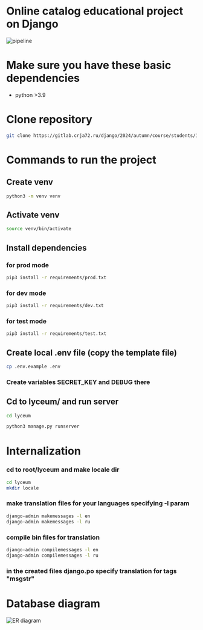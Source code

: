 # Online catalog educational project on Django
![pipeline](https://gitlab.crja72.ru/django/2024/autumn/course/students/169883-mishaveret-course-1187/badges/main/pipeline.svg)

# Make sure you have these basic dependencies
* python >3.9

# Clone repository
```bash
git clone https://gitlab.crja72.ru/django/2024/autumn/course/students/169883-mishaveret-course-1187
```

# Commands to run the project
 
## Create venv 
```bash
python3 -m venv venv
```

## Activate venv
```bash
source venv/bin/activate
```

## Install dependencies
### for prod mode
```bash
pip3 install -r requirements/prod.txt
```
### for dev mode
```bash
pip3 install -r requirements/dev.txt
```
### for test mode
```bash
pip3 install -r requirements/test.txt
```

## Create local .env file (copy the template file)
```bash
cp .env.example .env
```
### Create variables SECRET_KEY and DEBUG there



## Cd to lyceum/ and run server
```bash
cd lyceum

python3 manage.py runserver
```

# Internalization 
### cd to root/lyceum and make locale dir
```bash
cd lyceum
mkdir locale
```
### make translation files for your languages specifying -l param
```bash
django-admin makemessages -l en
django-admin makemessages -l ru
```
### compile bin files for translation
```bash
django-admin compilemessages -l en
django-admin compilemessages -l ru
```
### in the created files django.po specify translation for tags "msgstr" 


# Database diagram
![ER diagram](https://gitlab.crja72.ru/django/2024/autumn/course/students/169883-mishaveret-course-1187/-/raw/main/ER.jpg?raw=True)
